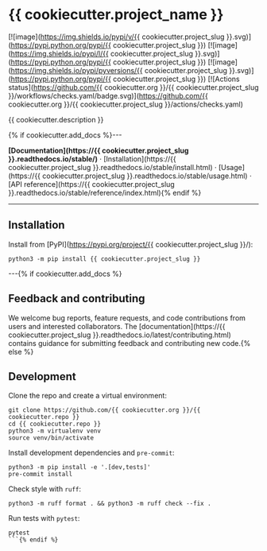 # {{ cookiecutter.project_name }}

[![image](https://img.shields.io/pypi/v/{{ cookiecutter.project_slug }}.svg)](https://pypi.python.org/pypi/{{ cookiecutter.project_slug }})
[![image](https://img.shields.io/pypi/l/{{ cookiecutter.project_slug }}.svg)](https://pypi.python.org/pypi/{{ cookiecutter.project_slug }})
[![image](https://img.shields.io/pypi/pyversions/{{ cookiecutter.project_slug }}.svg)](https://pypi.python.org/pypi/{{ cookiecutter.project_slug }})
[![Actions status](https://github.com/{{ cookiecutter.org }}/{{ cookiecutter.project_slug }}/workflows/checks.yaml/badge.svg)](https://github.com/{{ cookiecutter.org }}/{{ cookiecutter.project_slug }}/actions/checks.yaml)

<!-- description -->
{{ cookiecutter.description }}
<!-- /description -->

{% if cookiecutter.add_docs %}---

**[Documentation](https://{{ cookiecutter.project_slug }}.readthedocs.io/stable/)** · [Installation](https://{{ cookiecutter.project_slug }}.readthedocs.io/stable/install.html) · [Usage](https://{{ cookiecutter.project_slug }}.readthedocs.io/stable/usage.html) · [API reference](https://{{ cookiecutter.project_slug }}.readthedocs.io/stable/reference/index.html){% endif %}

---

## Installation

Install from [PyPI](https://pypi.org/project/{{ cookiecutter.project_slug }}/):

```shell
python3 -m pip install {{ cookiecutter.project_slug }}
```

---{% if cookiecutter.add_docs %}

## Feedback and contributing

We welcome bug reports, feature requests, and code contributions from users and interested collaborators. The [documentation](https://{{ cookiecutter.project_slug }}.readthedocs.io/latest/contributing.html) contains guidance for submitting feedback and contributing new code.{% else %}

## Development

Clone the repo and create a virtual environment:

```shell
git clone https://github.com/{{ cookiecutter.org }}/{{ cookiecutter.repo }}
cd {{ cookiecutter.repo }}
python3 -m virtualenv venv
source venv/bin/activate
```

Install development dependencies and `pre-commit`:

```shell
python3 -m pip install -e '.[dev,tests]'
pre-commit install
```

Check style with `ruff`:

```shell
python3 -m ruff format . && python3 -m ruff check --fix .
```

Run tests with `pytest`:

```shell
pytest
```{% endif %}
